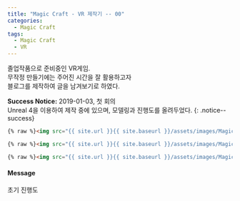 ```yaml
---
title: "Magic Craft - VR 제작기 -- 00"
categories:
  - Magic Craft
tags:
  - Magic Craft
  - VR
---
```


졸업작품으로 준비중인 VR게임.<br>
무작정 만들기에는 주어진 시간을 잘 활용하고자<br>
블로그를 제작하여 글을 남겨보기로 하였다.

**Success Notice:** 2019-01-03, 첫 회의 <br> Unreal 4을 이용하여 제작 중에 있으며, 모델링과 진행도를 올려두었다.
{: .notice--success}

```html
{% raw %}<img src="{{ site.url }}{{ site.baseurl }}/assets/images/MagicCraft/190103/190103_3DMAX_1.jpg" alt="">{% endraw %}
```

```html
{% raw %}<img src="{{ site.url }}{{ site.baseurl }}/assets/images/MagicCraft/190103/190103_3DMAX_2.jpg" alt="">{% endraw %}
```

```html
{% raw %}<img src="{{ site.url }}{{ site.baseurl }}/assets/images/MagicCraft/190103/190103_Unreal_0.jpg" alt="">{% endraw %}
```

<div class="notice">
  <h4>Message</h4>
  <p>초기 진행도</p>
</div>